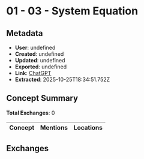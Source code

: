 # **01 - 03 - System Equation**

## Metadata

- **User**: undefined
- **Created**: undefined
- **Updated**: undefined
- **Exported**: undefined
- **Link**: [ChatGPT](undefined)
- **Extracted**: 2025-10-25T18:34:51.752Z

## Concept Summary

**Total Exchanges**: 0

| Concept | Mentions | Locations |
|---------|----------|----------|

## Exchanges

